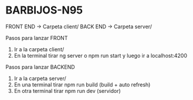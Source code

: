 # BARBIJOS-N95

FRONT END -> Carpeta client/
BACK END -> Carpeta server/

Pasos para lanzar FRONT

1. Ir a la carpeta client/
2. En la terminal tirar ng server o npm run start y luego ir a localhost:4200


Pasos para lanzar BACKEND

1. Ir a la carpeta server/
2. En una terminal tirar npm run build (build + auto refresh)
3. En otra terminal tirar npm run dev (servidor)
